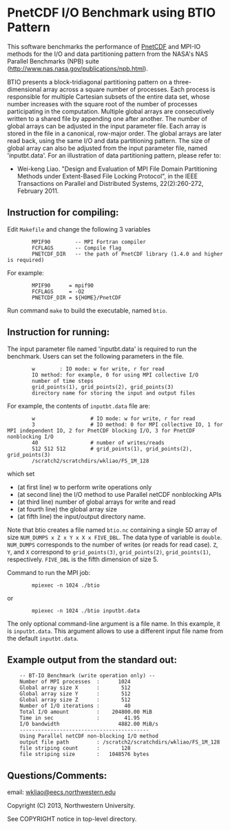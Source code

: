 # PnetCDF I/O Benchmark using BTIO Pattern

This software benchmarks the performance of
[PnetCDF](https://parallel-netcdf.github.io) and MPI-IO methods for the I/O
and data partitioning pattern from the NASA's NAS Parallel Benchmarks (NPB)
suite (http://www.nas.nasa.gov/publications/npb.html).

BTIO presents a block-tridiagonal partitioning pattern on a three-dimensional
array across a square number of processes.  Each process is responsible for
multiple Cartesian subsets of the entire data set, whose number increases with
the square root of the number of processes participating in the computation.
Multiple global arrays are consecutively written to a shared file by appending
one after another. The number of global arrays can be adjusted in the input
parameter file.  Each array is stored in the file in a canonical, row-major
order.  The global arrays are later read back, using the same I/O and data
partitioning pattern. The size of global array can also be adjusted from
the input parameter file, named 'inputbt.data'. For an illustration of data
partitioning pattern, please refer to:
* Wei-keng Liao. "Design and Evaluation of MPI File Domain Partitioning
  Methods under Extent-Based File Locking Protocol", in the IEEE Transactions
  on Parallel and Distributed Systems, 22(2):260-272, February 2011.

## Instruction for compiling:
Edit `Makefile` and change the following 3 variables
```
        MPIF90        -- MPI Fortran compiler
        FCFLAGS       -- Compile flag
        PNETCDF_DIR   -- the path of PnetCDF library (1.4.0 and higher is required)
```
For example:
```    
        MPIF90      = mpif90
        FCFLAGS     = -O2
        PNETCDF_DIR = ${HOME}/PnetCDF
```
Run command `make` to build the executable, named `btio`.

## Instruction for running:
The input parameter file named 'inputbt.data' is required to run the
benchmark. Users can set the following parameters in the file.
```
        w        : IO mode: w for write, r for read
        IO method: for example, 0 for using MPI collective I/O
        number of time steps
        grid_points(1), grid_points(2), grid_points(3)
        directory name for storing the input and output files
```
For example, the contents of `inputbt.data` file are:
```
        w                  # IO mode: w for write, r for read
        3                  # IO method: 0 for MPI collective IO, 1 for MPI independent IO, 2 for PnetCDF blocking I/O, 3 for PnetCDF nonblocking I/O
        40                 # number of writes/reads
        512 512 512        # grid_points(1), grid_points(2), grid_points(3)
        /scratch2/scratchdirs/wkliao/FS_1M_128
```
which set
 * (at first line) w to perform write operations only
 * (at second line) the I/O method to use Parallel netCDF nonblocking APIs
 * (at third line) number of global arrays for write and read
 * (at fourth line) the global array size
 * (at fifth line) the input/output directory name.

Note that btio creates a file named `btio.nc` containing a single 5D array of
size `NUM_DUMPS x Z x Y x X x FIVE_DBL`. The data type of variable is `double`.
`NUM_DUMPS` corresponds to the number of writes (or reads for read case). `Z`,
`Y`, and `X` correspond to `grid_points(3)`, `grid_points(2)`, `grid_points(1)`,
respectively. `FIVE_DBL` is the fifth dimension of size 5.

Command to run the MPI job:
```
        mpiexec -n 1024 ./btio
```
or
```
        mpiexec -n 1024 ./btio inputbt.data
```
The only optional command-line argument is a file name. In this example, it
is `inputbt.data`. This argument allows to use a different input file name
from the default `inputbt.data`.

## Example output from the standard out:
```
    -- BT-IO Benchmark (write operation only) --
    Number of MPI processes  :      1024
    Global array size X      :       512
    Global array size Y      :       512
    Global array size Z      :       512
    Number of I/O iterations :        40
    Total I/O amount         :    204800.00 MiB
    Time in sec              :        41.95
    I/O bandwidth                   4882.00 MiB/s
    ------------------------------------------
    Using Parallel netCDF non-blocking I/O method
    output file path         : /scratch2/scratchdirs/wkliao/FS_1M_128
    file striping count      :       128
    file striping size       :   1048576 bytes
```

## Questions/Comments:
email: wkliao@eecs.northwestern.edu

Copyright (C) 2013, Northwestern University.

See COPYRIGHT notice in top-level directory.

